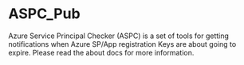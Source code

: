 # ASPC_Pub
Azure Service Principal Checker (ASPC) is a set of tools for getting notifications when Azure SP/App registration Keys are about going to expire. Please read the about docs for more information.
